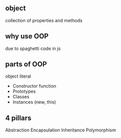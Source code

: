 ## object
collection of properties and methods

## why use OOP
due to spaghetti code in js

## parts of OOP
object literal
- Constructor function
- Prototypes
- Classes
- Instances (new, this)

## 4 pillars
Abstraction
Encapsulation
Inheritance
Polymorphism